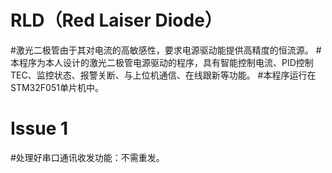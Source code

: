 
# RLD（Red Laiser Diode）
#激光二极管由于其对电流的高敏感性，要求电源驱动能提供高精度的恒流源。
#本程序为本人设计的激光二极管电源驱动的程序，具有智能控制电流、PID控制TEC、监控状态、报警关断、与上位机通信、在线跟新等功能。
#本程序运行在STM32F051单片机中。

# Issue 1
#处理好串口通讯收发功能：不需重发。

